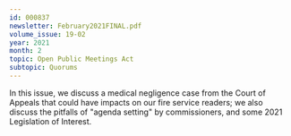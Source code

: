 ```yaml
---
id: 000837
newsletter: February2021FINAL.pdf
volume_issue: 19-02
year: 2021
month: 2
topic: Open Public Meetings Act
subtopic: Quorums
---
```


In this issue, we discuss a medical negligence case from the Court of Appeals that could have impacts on our fire service readers; we also discuss the pitfalls of "agenda setting" by commissioners, and some 2021 Legislation of Interest.